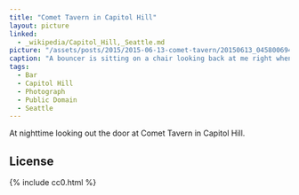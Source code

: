 ```yaml
---
title: "Comet Tavern in Capitol Hill"
layout: picture
linked:
  - _wikipedia/Capitol_Hill,_Seattle.md
picture: "/assets/posts/2015/2015-06-13-comet-tavern/20150613_045800694_iOS.jpg"
caption: "A bouncer is sitting on a chair looking back at me right when I was attempting to picture the lights of the street."
tags:
  - Bar
  - Capitol Hill
  - Photograph
  - Public Domain
  - Seattle
---
```


At nighttime looking out the door at Comet Tavern in Capitol Hill.

## License

{% include cc0.html %}
